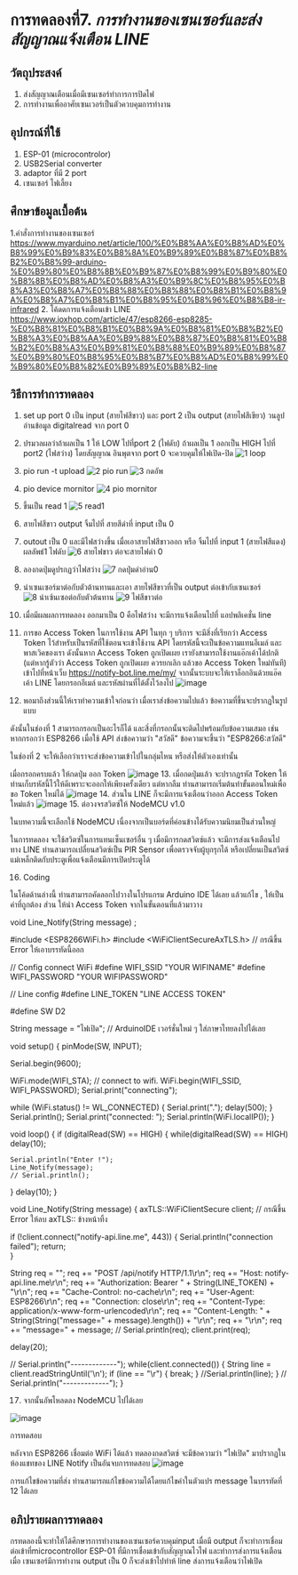 # การทดลองที่7. _การทำงานของเซนเซอร์และส่งสัญญาณแจ้งเตือน LINE_

## วัตถุประสงค์
1. ส่งสัญญาณเตือนเมื่อมีเซนเซอร์ทำการการปิดไฟ
2. การทำงานเพื่ออาศัยเซนเวอร์เป็นตัวควบคุมการทำงาน 

## อุปกรณ์ที่ใช้
1. ESP-01 (microcontrolor)
2. USB2Serial converter
3. adaptor ที่มี 2 port
4. เซนเซอร์ ไฟเลี้ยง
## ศึกษาข้อมูลเบื้อต้น
1.คำสั่งการทำงานของเซนเซอร์ https://www.myarduino.net/article/100/%E0%B8%AA%E0%B8%AD%E0%B8%99%E0%B9%83%E0%B8%8A%E0%B9%89%E0%B8%87%E0%B8%B2%E0%B8%99-arduino-%E0%B9%80%E0%B8%8B%E0%B9%87%E0%B8%99%E0%B9%80%E0%B8%8B%E0%B8%AD%E0%B8%A3%E0%B9%8C%E0%B8%95%E0%B8%A3%E0%B8%A7%E0%B8%88%E0%B8%88%E0%B8%B1%E0%B8%9A%E0%B8%A7%E0%B8%B1%E0%B8%95%E0%B8%96%E0%B8%B8-ir-infrared
2. โค้ดดการแจ้งเตือนเข้า LINE https://www.ioxhop.com/article/47/esp8266-esp8285-%E0%B8%81%E0%B8%B1%E0%B8%9A%E0%B8%81%E0%B8%B2%E0%B8%A3%E0%B8%AA%E0%B9%88%E0%B8%87%E0%B8%81%E0%B8%B2%E0%B8%A3%E0%B9%81%E0%B8%88%E0%B9%89%E0%B8%87%E0%B9%80%E0%B8%95%E0%B8%B7%E0%B8%AD%E0%B8%99%E0%B9%80%E0%B8%82%E0%B9%89%E0%B8%B2-line
## วิธีการทำการทดลอง
1. set up port 0 เป็น input (สายไฟสีขาว) และ port 2 เป็น output (สายไฟสีเขียว) วนลูป อ่านข้อมูล digitalread จาก port 0

2. ปรมวลผลว่าถ้าผลเป็น 1 ให้ LOW ไปที่port 2 (ไฟดับ) ถ้าผลเป็น 1 ออกเป็น HIGH ไปที่ port2 (ไฟสว่าง) โดยสัญญาณ อินพุตจาก port 0 จะควบคุมให้ไฟเปิด-ปิด 
![1 loop](https://user-images.githubusercontent.com/80879653/112177448-8226df00-8c2b-11eb-8213-85b78c2b12a8.png)

3. pio run -t upload
![2  pio run](https://user-images.githubusercontent.com/80879653/112177504-923ebe80-8c2b-11eb-9131-e108e53a9768.png)
![3  กดอัพ](https://user-images.githubusercontent.com/80879653/112323210-2704f300-8ce4-11eb-9203-f0ffd1d6f2ac.png)


4. pio device mornitor
 ![4  pio mornitor](https://user-images.githubusercontent.com/80879653/112177736-c4502080-8c2b-11eb-825a-1c5fee839130.png)
5. ขึ้นเป็น read 1
 ![5 read1](https://user-images.githubusercontent.com/80879653/112177835-db8f0e00-8c2b-11eb-9350-61fc8a69992d.png)

6. สายไฟสีขาว output จิ้มไปที่ สายสีดำที่ input เป็น 0
7. outout เป็น 0 และมีไฟสว่างขึ้น เมื่อเอาสายไฟสีขาวออก หรือ จิ้มไปที่ input 1 (สายไฟสีแดง) ผลลัพธ์1 ไฟดับ
![6 สายไฟขาว ต่อจะสายไฟดำ 0](https://user-images.githubusercontent.com/80879653/112178377-43ddef80-8c2c-11eb-8d07-84690d45e4fa.png)
8. ลองกดปุ่มดูปรกฏว่าไฟสว่าง 
![7 กดปุ่มดำอ่าน0](https://user-images.githubusercontent.com/80879653/112181437-07f85980-8c2f-11eb-8309-bf032eb1a02c.png)
9. นำเซนเซอร์มาต่อกับตัวต้านทานและเอา สายไฟสีขาวที่เป็น output ต่อเข้ากับเซนเซอร์ 
![8 นำเซ้นเซอต่อกับตัวต้นทาน](https://user-images.githubusercontent.com/80879653/112181615-2c543600-8c2f-11eb-8695-e2ea000b0366.png)
![9 ไฟสีขาวต่อ](https://user-images.githubusercontent.com/80879653/112181642-31b18080-8c2f-11eb-95fb-cfbdf7f0481b.png)
10. เมื่อมีผลผลการทดลอง ออกมาเป็น 0 คือไฟสว่าง จะมีการแจ้งเตือนไปที่ แอปพลิเคชั่น line 
11. การขอ Access Token
ในการใช้งาน API ในทุก ๆ บริการ จะมีสิ่งที่เรียกว่า Access Token ไว้สำหรับเป็นรหัสที่ใช้ตอนจะเข้าใช้งาน API โดยรหัสนี้จะเป็นข้อความแทนอีเมล์ และพาสเวิคของเรา ดังนั้นหาก Access Token ถูกเปิดเผย เรายังสามารถใช้งานแอ๊กเค้าได้ปกติ (แต่หากรู้ตัวว่า Access Token ถูกเปิดเผย ควรยกเลิก แล้วขอ Access Token ใหม่ทันที)
เข้าไปที่หน้าเว็บ https://notify-bot.line.me/my/ จากนั้นระบบจะให้เราล็อกอินด้วยแอ๊คเค้า LINE โดยกรอกอีเมล์ และรหัสผ่านที่ได้ตั้งไว้ลงไป
![image](https://user-images.githubusercontent.com/80879653/113088819-97de6a80-9210-11eb-925e-213e4a039154.png)
12. พอมาถึงส่วนนี้ให้เราทำความเข้าใจก่อนว่า เมื่อเราส่งข้อความไปแล้ว ข้อความที่ขึ้นจะปรากฏในรูปแบบ

[ชื่อ Token]: [ข้อความ]

ดังนั้นในช่องที่ 1 สามารถกรอกเป็นอะไรก็ได้ และสิ่งที่กรอกนั้นจะติดไปพร้อมกับข้อความเสมอ เช่น หากกรอกว่า ESP8266 เมื่อใช้ API ส่งข้อความว่า "สวัสดี" ข้อความจะขึ้นว่า "ESP8266:สวัสดี"

ในช่องที่ 2 จะให้เลือกว่าเราจะส่งข้อความเข้าไปในกลุ่มไหน หรือส่งให้ตัวเองเท่านั้น

เมื่อกรอกครบแล้ว ให้กดปุ่ม ออก Token
![image](https://user-images.githubusercontent.com/80879653/113088864-b47aa280-9210-11eb-96d6-21d9ee6181f4.png)
13. เมื่อกดปุ่มแล้ว จะปรากฏรหัส Token ให้ท่านเก็บรหัสนี้ไว้ให้ดีเพราะจะออกให้เพียงครั้งเดียว แต่หากลืม ท่านสามารถเริ่มต้นทำขั้นตอนใหม่เพื่อขอ Token ใหม่ได้
![image](https://user-images.githubusercontent.com/80879653/113088918-cf4d1700-9210-11eb-8629-d7318a16e676.png)
14. ส่วนใน LINE ก็จะมีการแจ้งเตือนว่าออก Access Token ใหม่แล้ว
![image](https://user-images.githubusercontent.com/80879653/113088956-de33c980-9210-11eb-8520-508b59537b20.png)
15. ต่อวงจรสวิตซ์ให้ NodeMCU v1.0

ในบทความนี้จะเลือกใช้ NodeMCU เนื่องจากเป็นบอร์ดที่ค่อนข้างได้รับความนิยมเป็นส่วนใหญ่

ในการทดลอง จะใช้สวิตซ์ในการแทนเซ็นเซอร์อื่น ๆ เมื่อมีการกดสวิตซ์แล้ว จะมีการส่งแจ้งเตือนไปทาง LINE ท่านสามารถเปลี่ยนสวิตซ์เป็น PIR Sensor เพื่อตรวจจับผู้บุกรุกได้ หรือเปลี่ยนเป็นสวิตซ์แม่เหล็กติดกับประตูเพื่อแจ้งเตือนมีการเปิดประตูได้

16. Coding

ในโค้ดด้านล่างนี้ ท่านสามารถคัดลอกไปวางในโปรแกรม Arduino IDE ได้เลย แล้วแก้ไข , ให้เป็นค่าที่ถูกต้อง ส่วน ให้นำ Access Token จากในขั้นตอนที่แล้วมาวาง

void Line_Notify(String message) ;

#include <ESP8266WiFi.h>
#include <WiFiClientSecureAxTLS.h> // กรณีขึ้น Error ให้เอาบรรทัดนี้ออก

// Config connect WiFi
#define WIFI_SSID "YOUR WIFINAME"
#define WIFI_PASSWORD "YOUR WIFIPASSWORD"

// Line config
#define LINE_TOKEN "LINE ACCESS TOKEN"

#define SW D2

String message = "ไฟเปิด"; // ArduinoIDE เวอร์ชั่นใหม่ ๆ ใส่ภาษาไทยลงไปได้เลย

void setup() {
  pinMode(SW, INPUT);

  Serial.begin(9600);

  WiFi.mode(WIFI_STA);
  // connect to wifi.
  WiFi.begin(WIFI_SSID, WIFI_PASSWORD);
  Serial.print("connecting");

  while (WiFi.status() != WL_CONNECTED) {
    Serial.print(".");
    delay(500);
  }
  Serial.println();
  Serial.print("connected: ");
  Serial.println(WiFi.localIP());
}

void loop() {
  if (digitalRead(SW) == HIGH) {
    while(digitalRead(SW) == HIGH) delay(10);

    Serial.println("Enter !");
    Line_Notify(message);
    // Serial.println();
  }
  delay(10);
}

void Line_Notify(String message) {
  axTLS::WiFiClientSecure client; // กรณีขึ้น Error ให้ลบ axTLS:: ข้างหน้าทิ้ง

  if (!client.connect("notify-api.line.me", 443)) {
    Serial.println("connection failed");
    return;   
  }

  String req = "";
  req += "POST /api/notify HTTP/1.1\r\n";
  req += "Host: notify-api.line.me\r\n";
  req += "Authorization: Bearer " + String(LINE_TOKEN) + "\r\n";
  req += "Cache-Control: no-cache\r\n";
  req += "User-Agent: ESP8266\r\n";
  req += "Connection: close\r\n";
  req += "Content-Type: application/x-www-form-urlencoded\r\n";
  req += "Content-Length: " + String(String("message=" + message).length()) + "\r\n";
  req += "\r\n";
  req += "message=" + message;
  // Serial.println(req);
  client.print(req);
    
  delay(20);

  // Serial.println("-------------");
  while(client.connected()) {
    String line = client.readStringUntil('\n');
    if (line == "\r") {
      break;
    }
    //Serial.println(line);
  }
  // Serial.println("-------------");
}

17. จากนั้นอัพโหลดลง NodeMCU ไปได้เลย

![image](https://user-images.githubusercontent.com/80879653/113089071-16d3a300-9211-11eb-8d02-bd02ffe12a04.png)

การทดสอบ

หลังจาก ESP8266 เชื่อมต่อ WiFi ได้แล้ว ทดลองกดสวิตซ์ จะมีข้อความว่า "ไฟเปิด" มาปรากฏในห้องแชทของ LINE Notify เป็นอันจบการทดสอบ
![image](https://user-images.githubusercontent.com/80879653/113089083-1dfab100-9211-11eb-822e-b55e9da9a41b.png)

การแก้ไขข้อความที่ส่ง
ท่านสามารถแก้ไขข้อความได้โดยแก้ไขคำในตัวแปร message ในบรรทัดที่ 12 ได้เลย
## อภิปรายผลการทดลอง
กรทดลองนี้จะทำให้ได้ศึกษารการทำงานของเซนเซอร์ควบคุมinput เมื่อมี output ก็จะทำการเชื่อมต่อเข้าที่microcontrollor ESP-01 ที่มีการเชื่อมเข้ากับสัญญาณไวไฟ และทำการส่งการแจ้งเตือนเมื่อ เซนเซอร์มีการทำงาน output เป็น 0 ก็จะส่งเข้าไปทำห้ line ส่งการแจ้งเตือนว่าไฟเปิด  


